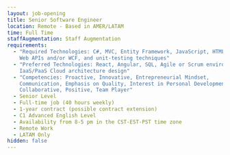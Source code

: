 ```yaml
---
layout: job-opening
title: Senior Software Engineer
location: Remote - Based in AMER/LATAM
time: Full Time
staffAugmentation: Staff Augmentation
requirements:
  - "Required Technologies: C#, MVC, Entity Framework, JavaScript, HTML, CSS,
    Web APIs and/or WCF, and unit-testing techniques"
  - "Preferred Technologies: React, Angular, SQL, Agile or Scrum environment,
    IaaS/PaaS Cloud architecture design"
  - "Competencies: Proactive, Innovative, Entrepreneurial Mindset,
    Communication, Emphasis on Quality, Interest in Personal Development,
    Collaborative, Positive, Team Player"
  - Senior Level
  - Full-time job (40 hours weekly)
  - 1-year contract (possible contract extension)
  - C1 Advanced English Level
  - Availability from 8-5 pm in the CST-EST-PST time zone
  - Remote Work
  - LATAM Only
hidden: false
---
```

